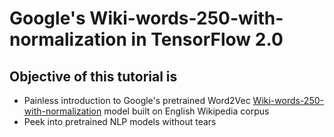 # Google's Wiki-words-250-with-normalization in TensorFlow 	2.0

## Objective of this tutorial is
* Painless introduction to Google's pretrained Word2Vec [Wiki-words-250-with-normalization](https://tfhub.dev/google/Wiki-words-250-with-normalization/2) model built on English Wikipedia corpus
* Peek into pretrained NLP models without tears
